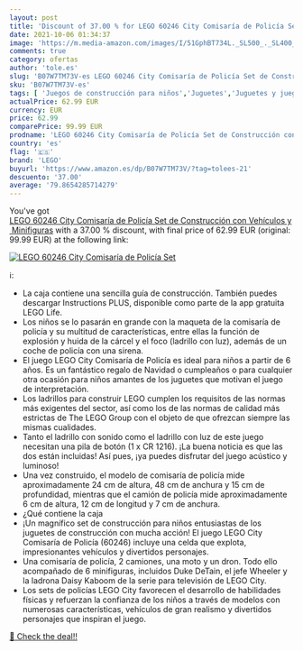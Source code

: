 ```yaml
---
layout: post
title: 'Discount of 37.00 % for LEGO 60246 City Comisaría de Policía Set'
date: 2021-10-06 01:34:37
image: 'https://m.media-amazon.com/images/I/51GphBT734L._SL500_._SL400_.jpg'
comments: true
category: ofertas
author: 'tole.es'
slug: 'B07W7TM73V-es LEGO 60246 City Comisaría de Policía Set de Construcción...'
sku: 'B07W7TM73V-es'
tags: [ 'Juegos de construcción para niños','Juguetes','Juguetes y juegos','Sets de construcción','lego', ]
actualPrice: 62.99 EUR
currency: EUR
price: 62.99
comparePrice: 99.99 EUR
prodname: 'LEGO 60246 City Comisaría de Policía Set de Construcción con Vehículos y Minifiguras'
country: 'es'
flag: '🇪🇸'
brand: 'LEGO'
buyurl: 'https://www.amazon.es/dp/B07W7TM73V/?tag=tolees-21'
descuento: '37.00'
average: '79.8654285714279'
---
```


You've got [LEGO 60246 City Comisaría de Policía Set de Construcción con Vehículos y Minifiguras](https://www.amazon.es/dp/B07W7TM73V/?tag=tolees-21) with a  37.00 % discount, with final price of 62.99 EUR (original: 99.99 EUR) at the following link:

[![LEGO 60246 City Comisaría de Policía Set](https://m.media-amazon.com/images/I/51GphBT734L._SL500_._SL400_.jpg)](https://www.amazon.es/dp/B07W7TM73V/?tag=tolees-21)

ℹ️:

- La caja contiene una sencilla guía de construcción. También puedes descargar Instructions PLUS, disponible como parte de la app gratuita LEGO Life.
- Los niños se lo pasarán en grande con la maqueta de la comisaría de policía y su multitud de características, entre ellas la función de explosión y huida de la cárcel y el foco (ladrillo con luz), además de un coche de policía con una sirena.
- El juego LEGO City Comisaría de Policía es ideal para niños a partir de 6 años. Es un fantástico regalo de Navidad o cumpleaños o para cualquier otra ocasión para niños amantes de los juguetes que motivan el juego de interpretación.
- Los ladrillos para construir LEGO cumplen los requisitos de las normas más exigentes del sector, así como los de las normas de calidad más estrictas de The LEGO Group con el objeto de que ofrezcan siempre las mismas cualidades.
- Tanto el ladrillo con sonido como el ladrillo con luz de este juego necesitan una pila de botón (1 x CR 1216). ¡La buena noticia es que las dos están incluidas! Así pues, ¡ya puedes disfrutar del juego acústico y luminoso!
- Una vez construido, el modelo de comisaría de policía mide aproximadamente 24 cm de altura, 48 cm de anchura y 15 cm de profundidad, mientras que el camión de policía mide aproximadamente 6 cm de altura, 12 cm de longitud y 7 cm de anchura.
- ¿Qué contiene la caja
- ¡Un magnífico set de construcción para niños entusiastas de los juguetes de construcción con mucha acción! El juego LEGO City Comisaría de Policía (60246) incluye una celda que explota, impresionantes vehículos y divertidos personajes.
- Una comisaría de policía, 2 camiones, una moto y un dron. Todo ello acompañado de 6 minifiguras, incluidos Duke DeTain, el jefe Wheeler y la ladrona Daisy Kaboom de la serie para televisión de LEGO City.
- Los sets de policías LEGO City favorecen el desarrollo de habilidades físicas y refuerzan la confianza de los niños a través de modelos con numerosas características, vehículos de gran realismo y divertidos personajes que inspiran el juego.

[🛒 Check the deal!!](https://www.amazon.es/dp/B07W7TM73V/?tag=tolees-21)

